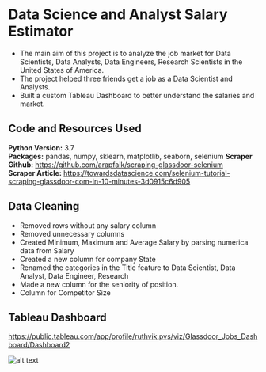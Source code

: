 # Data Science and Analyst Salary Estimator
* The main aim of this project is to analyze the job market for Data Scientists, Data Analysts, Data Engineers, Research Scientists in the United States of America.
* The project helped three friends get a job as a Data Scientist and Analysts.
* Built a custom Tableau Dashboard to better understand the salaries and market.

## Code and Resources Used 
**Python Version:** 3.7  
**Packages:** pandas, numpy, sklearn, matplotlib, seaborn, selenium 
**Scraper Github:** https://github.com/arapfaik/scraping-glassdoor-selenium  
**Scraper Article:** https://towardsdatascience.com/selenium-tutorial-scraping-glassdoor-com-in-10-minutes-3d0915c6d905  

## Data Cleaning
* Removed rows without any salary column
* Removed unnecessary columns
* Created Minimum, Maximum and Average Salary by parsing numerica data from Salary
* Created a new column for company State
* Renamed the categories in the Title feature to Data Scientist, Data Analyst, Data Engineer, Research
* Made a new column for the seniority of position.
* Column for Competitor Size

## Tableau Dashboard 
https://public.tableau.com/app/profile/ruthvik.pvs/viz/Glassdoor_Jobs_Dashboard/Dashboard2

![alt text](https://github.com/ricky1435/Glassdoor-Jobs-2018-/blob/main/Dashboard%202.png "Dashboard")
